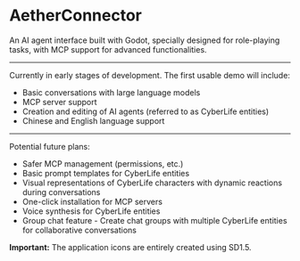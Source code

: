 # AetherConnector 

An AI agent interface built with Godot, specially designed for role-playing tasks, with MCP support for advanced functionalities.

---

Currently in early stages of development. The first usable demo will include:

- Basic conversations with large language models
- MCP server support
- Creation and editing of AI agents (referred to as CyberLife entities)
- Chinese and English language support

---

Potential future plans:

- Safer MCP management (permissions, etc.)
- Basic prompt templates for CyberLife entities
- Visual representations of CyberLife characters with dynamic reactions during conversations
- One-click installation for MCP servers
- Voice synthesis for CyberLife entities
- Group chat feature - Create chat groups with multiple CyberLife entities for collaborative conversations



**Important:** The application icons are entirely created using SD1.5.